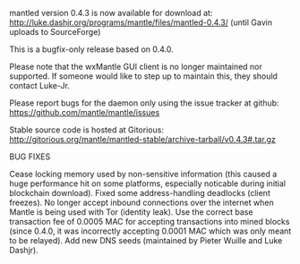 mantled version 0.4.3 is now available for download at:
http://luke.dashjr.org/programs/mantle/files/mantled-0.4.3/ (until Gavin uploads to SourceForge)

This is a bugfix-only release based on 0.4.0.

Please note that the wxMantle GUI client is no longer maintained nor supported. If someone would like to step up to maintain this, they should contact Luke-Jr.

Please report bugs for the daemon only using the issue tracker at github:
https://github.com/mantle/mantle/issues

Stable source code is hosted at Gitorious:
http://gitorious.org/mantle/mantled-stable/archive-tarball/v0.4.3#.tar.gz

BUG FIXES

Cease locking memory used by non-sensitive information (this caused a huge performance hit on some platforms, especially noticable during initial blockchain download).
Fixed some address-handling deadlocks (client freezes).
No longer accept inbound connections over the internet when Mantle is being used with Tor (identity leak).
Use the correct base transaction fee of 0.0005 MAC for accepting transactions into mined blocks (since 0.4.0, it was incorrectly accepting 0.0001 MAC which was only meant to be relayed).
Add new DNS seeds (maintained by Pieter Wuille and Luke Dashjr).

